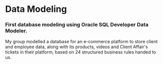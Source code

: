 # Data Modeling
### First database modeling using Oracle SQL Developer Data Modeler.

My group modelled a database for an e-commerce platform to store client and employee data, along with its products, videos and Client Affair's tickets in their platform, based on 24 structured business rules handed to us.
